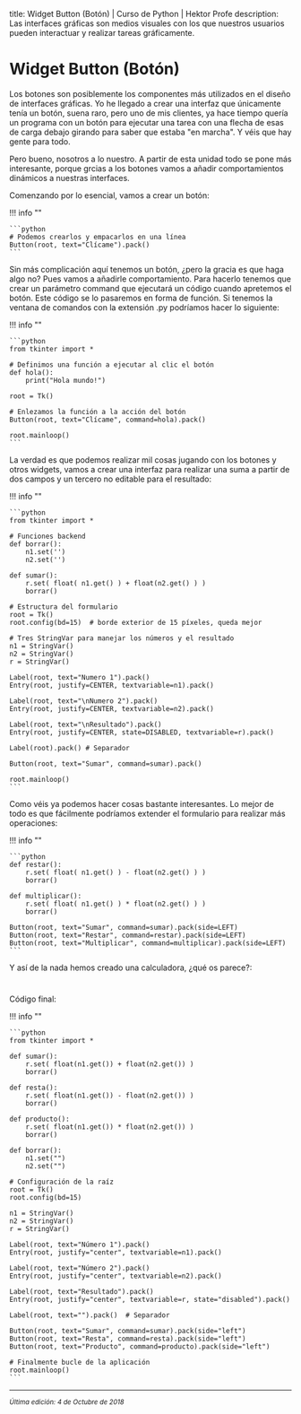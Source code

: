 title: Widget Button (Botón) | Curso de Python | Hektor Profe
description: Las interfaces gráficas son medios visuales con los que nuestros usuarios pueden interactuar y realizar tareas gráficamente.

<style>

.admonition.note > .superfences-tabs > label:hover, .headerlink{
    color: #018dc5 !important;
}

.admonition.info{
    font-size: 100%;
}

.admonition.info label{
    font-size: 91%;
}

.admonition.note > .admonition-title {
    display: none;
}

</style>

# Widget Button (Botón)

Los botones son posiblemente los componentes más utilizados en el diseño de interfaces gráficas. Yo he llegado a crear una interfaz que únicamente tenía un botón, suena raro, pero uno de mis clientes, ya hace tiempo quería un programa con un botón para ejecutar una tarea con una flecha de esas de carga debajo girando para saber que estaba "en marcha". Y véis que hay gente para todo. 

Pero bueno, nosotros a lo nuestro. A partir de esta unidad todo se pone más interesante, porque grcias a los botones vamos a añadir comportamientos dinámicos a nuestras interfaces.

Comenzando por lo esencial, vamos a crear un botón:

!!! info "" 

    ```python
    # Podemos crearlos y empacarlos en una línea
    Button(root, text="Clícame").pack() 
    ```

Sin más complicación aquí tenemos un botón, ¿pero la gracia es que haga algo no? Pues vamos a añadirle comportamiento. Para hacerlo tenemos que crear un parámetro command que ejecutará un código cuando apretemos el botón. Este código se lo pasaremos en forma de función. Si tenemos la ventana de comandos con la extensión .py podríamos hacer lo siguiente:

!!! info "" 

    ```python
    from tkinter import *

    # Definimos una función a ejecutar al clic el botón
    def hola():
        print("Hola mundo!")

    root = Tk()

    # Enlezamos la función a la acción del botón
    Button(root, text="Clícame", command=hola).pack()

    root.mainloop() 
    ```

La verdad es que podemos realizar mil cosas jugando con los botones y otros widgets, vamos a crear una interfaz para realizar una suma a partir de dos campos y un tercero no editable para el resultado:

!!! info "" 

    ```python
    from tkinter import *

    # Funciones backend
    def borrar():
        n1.set('')
        n2.set('')

    def sumar():
        r.set( float( n1.get() ) + float(n2.get() ) )
        borrar()

    # Estructura del formulario
    root = Tk()
    root.config(bd=15)  # borde exterior de 15 píxeles, queda mejor

    # Tres StringVar para manejar los números y el resultado
    n1 = StringVar()
    n2 = StringVar()
    r = StringVar()

    Label(root, text="Numero 1").pack()
    Entry(root, justify=CENTER, textvariable=n1).pack()

    Label(root, text="\nNumero 2").pack()
    Entry(root, justify=CENTER, textvariable=n2).pack()

    Label(root, text="\nResultado").pack()
    Entry(root, justify=CENTER, state=DISABLED, textvariable=r).pack()

    Label(root).pack() # Separador

    Button(root, text="Sumar", command=sumar).pack()

    root.mainloop()
    ```

Como véis ya podemos hacer cosas bastante interesantes. Lo mejor de todo es que fácilmente podríamos extender el formulario para realizar más operaciones:

!!! info "" 

    ```python
    def restar():
        r.set( float( n1.get() ) - float(n2.get() ) )
        borrar()

    def multiplicar():
        r.set( float( n1.get() ) * float(n2.get() ) )
        borrar()

    Button(root, text="Sumar", command=sumar).pack(side=LEFT)
    Button(root, text="Restar", command=restar).pack(side=LEFT)
    Button(root, text="Multiplicar", command=multiplicar).pack(side=LEFT)
    ```

Y así de la nada hemos creado una calculadora, ¿qué os parece?:

<div style="text-align:center;margin-top:25px"><img class="lazy" data-src="{{cdn}}/images/tkinter/13.png"/></div>

Código final:

!!! info "" 

    ```python
    from tkinter import *

    def sumar():
        r.set( float(n1.get()) + float(n2.get()) )
        borrar()

    def resta():
        r.set( float(n1.get()) - float(n2.get()) )
        borrar()

    def producto():
        r.set( float(n1.get()) * float(n2.get()) )
        borrar()

    def borrar():
        n1.set("")
        n2.set("")

    # Configuración de la raíz
    root = Tk()
    root.config(bd=15)

    n1 = StringVar()
    n2 = StringVar()
    r = StringVar()

    Label(root, text="Número 1").pack()
    Entry(root, justify="center", textvariable=n1).pack()

    Label(root, text="Número 2").pack()
    Entry(root, justify="center", textvariable=n2).pack()

    Label(root, text="Resultado").pack()
    Entry(root, justify="center", textvariable=r, state="disabled").pack()

    Label(root, text="").pack()  # Separador

    Button(root, text="Sumar", command=sumar).pack(side="left")
    Button(root, text="Resta", command=resta).pack(side="left")
    Button(root, text="Producto", command=producto).pack(side="left")

    # Finalmente bucle de la aplicación
    root.mainloop()
    ```

___
<small class="edited"><i>Última edición: 4 de Octubre de 2018</i></small>